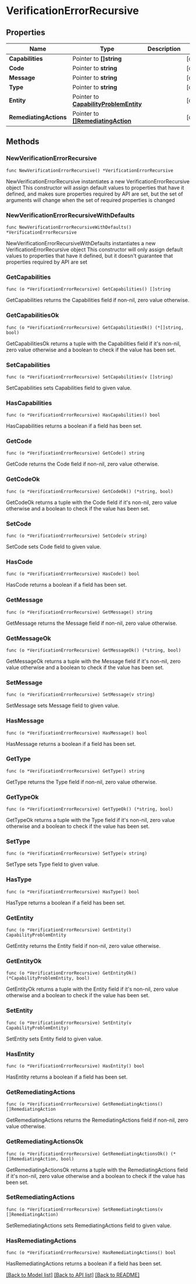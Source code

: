 # VerificationErrorRecursive

## Properties

Name | Type | Description | Notes
------------ | ------------- | ------------- | -------------
**Capabilities** | Pointer to **[]string** |  | [optional] 
**Code** | Pointer to **string** |  | [optional] 
**Message** | Pointer to **string** |  | [optional] 
**Type** | Pointer to **string** |  | [optional] 
**Entity** | Pointer to [**CapabilityProblemEntity**](CapabilityProblemEntity.md) |  | [optional] 
**RemediatingActions** | Pointer to [**[]RemediatingAction**](RemediatingAction.md) |  | [optional] 

## Methods

### NewVerificationErrorRecursive

`func NewVerificationErrorRecursive() *VerificationErrorRecursive`

NewVerificationErrorRecursive instantiates a new VerificationErrorRecursive object
This constructor will assign default values to properties that have it defined,
and makes sure properties required by API are set, but the set of arguments
will change when the set of required properties is changed

### NewVerificationErrorRecursiveWithDefaults

`func NewVerificationErrorRecursiveWithDefaults() *VerificationErrorRecursive`

NewVerificationErrorRecursiveWithDefaults instantiates a new VerificationErrorRecursive object
This constructor will only assign default values to properties that have it defined,
but it doesn't guarantee that properties required by API are set

### GetCapabilities

`func (o *VerificationErrorRecursive) GetCapabilities() []string`

GetCapabilities returns the Capabilities field if non-nil, zero value otherwise.

### GetCapabilitiesOk

`func (o *VerificationErrorRecursive) GetCapabilitiesOk() (*[]string, bool)`

GetCapabilitiesOk returns a tuple with the Capabilities field if it's non-nil, zero value otherwise
and a boolean to check if the value has been set.

### SetCapabilities

`func (o *VerificationErrorRecursive) SetCapabilities(v []string)`

SetCapabilities sets Capabilities field to given value.

### HasCapabilities

`func (o *VerificationErrorRecursive) HasCapabilities() bool`

HasCapabilities returns a boolean if a field has been set.

### GetCode

`func (o *VerificationErrorRecursive) GetCode() string`

GetCode returns the Code field if non-nil, zero value otherwise.

### GetCodeOk

`func (o *VerificationErrorRecursive) GetCodeOk() (*string, bool)`

GetCodeOk returns a tuple with the Code field if it's non-nil, zero value otherwise
and a boolean to check if the value has been set.

### SetCode

`func (o *VerificationErrorRecursive) SetCode(v string)`

SetCode sets Code field to given value.

### HasCode

`func (o *VerificationErrorRecursive) HasCode() bool`

HasCode returns a boolean if a field has been set.

### GetMessage

`func (o *VerificationErrorRecursive) GetMessage() string`

GetMessage returns the Message field if non-nil, zero value otherwise.

### GetMessageOk

`func (o *VerificationErrorRecursive) GetMessageOk() (*string, bool)`

GetMessageOk returns a tuple with the Message field if it's non-nil, zero value otherwise
and a boolean to check if the value has been set.

### SetMessage

`func (o *VerificationErrorRecursive) SetMessage(v string)`

SetMessage sets Message field to given value.

### HasMessage

`func (o *VerificationErrorRecursive) HasMessage() bool`

HasMessage returns a boolean if a field has been set.

### GetType

`func (o *VerificationErrorRecursive) GetType() string`

GetType returns the Type field if non-nil, zero value otherwise.

### GetTypeOk

`func (o *VerificationErrorRecursive) GetTypeOk() (*string, bool)`

GetTypeOk returns a tuple with the Type field if it's non-nil, zero value otherwise
and a boolean to check if the value has been set.

### SetType

`func (o *VerificationErrorRecursive) SetType(v string)`

SetType sets Type field to given value.

### HasType

`func (o *VerificationErrorRecursive) HasType() bool`

HasType returns a boolean if a field has been set.

### GetEntity

`func (o *VerificationErrorRecursive) GetEntity() CapabilityProblemEntity`

GetEntity returns the Entity field if non-nil, zero value otherwise.

### GetEntityOk

`func (o *VerificationErrorRecursive) GetEntityOk() (*CapabilityProblemEntity, bool)`

GetEntityOk returns a tuple with the Entity field if it's non-nil, zero value otherwise
and a boolean to check if the value has been set.

### SetEntity

`func (o *VerificationErrorRecursive) SetEntity(v CapabilityProblemEntity)`

SetEntity sets Entity field to given value.

### HasEntity

`func (o *VerificationErrorRecursive) HasEntity() bool`

HasEntity returns a boolean if a field has been set.

### GetRemediatingActions

`func (o *VerificationErrorRecursive) GetRemediatingActions() []RemediatingAction`

GetRemediatingActions returns the RemediatingActions field if non-nil, zero value otherwise.

### GetRemediatingActionsOk

`func (o *VerificationErrorRecursive) GetRemediatingActionsOk() (*[]RemediatingAction, bool)`

GetRemediatingActionsOk returns a tuple with the RemediatingActions field if it's non-nil, zero value otherwise
and a boolean to check if the value has been set.

### SetRemediatingActions

`func (o *VerificationErrorRecursive) SetRemediatingActions(v []RemediatingAction)`

SetRemediatingActions sets RemediatingActions field to given value.

### HasRemediatingActions

`func (o *VerificationErrorRecursive) HasRemediatingActions() bool`

HasRemediatingActions returns a boolean if a field has been set.


[[Back to Model list]](../README.md#documentation-for-models) [[Back to API list]](../README.md#documentation-for-api-endpoints) [[Back to README]](../README.md)



